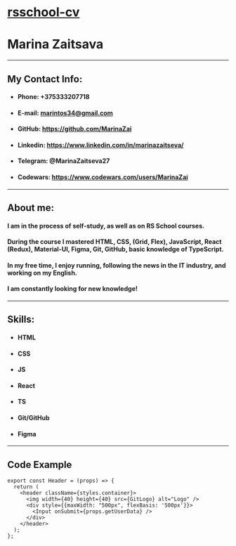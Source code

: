 # [rsschool-cv](https://github.com/MarinaZai/rsschool-cv/tree/gh-pages)

# Marina Zaitsava
---
## My Contact Info:
  - #### Phone: +375333207718
  - #### E-mail: marintos34@gmail.com
  - #### GitHub: https://github.com/MarinaZai
  - #### Linkedin: https://www.linkedin.com/in/marinazaitseva/
  - #### Telegram: @MarinaZaitseva27
  - #### Codewars: https://www.codewars.com/users/MarinaZai

---

## About me:

#### I am in the process of self-study, as well as on RS School courses.
#### During the course I mastered HTML, CSS, (Grid, Flex), JavaScript, React (Redux), Material-UI, Figma, Git, GitHub, basic knowledge of TypeScript.
#### In my free time, I enjoy running, following the news in the IT industry, and working on my English.
#### I am constantly looking for new knowledge!

---

## Skills:
  - #### HTML
  - #### CSS
  - #### JS
  - #### React
  - #### TS
  - #### Git/GitHub
  - #### Figma

---

## Code Example

```
export const Header = (props) => {
  return (
    <header className={styles.container}>
      <img width={40} height={40} src={GitLogo} alt="Logo" />
      <div style={{maxWidth: "500px", flexBasis: '500px'}}>
        <Input onSubmit={props.getUserData} />
      </div>
    </header>
  );
};
```
